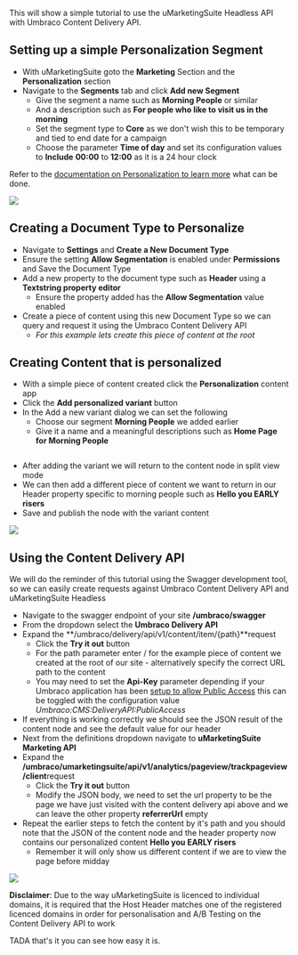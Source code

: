 This will show a simple tutorial to use the uMarketingSuite Headless API with Umbraco Content Delivery API.

## Setting up a simple Personalization Segment

- With uMarketingSuite goto the **Marketing** Section and the **Personalization** section
- Navigate to the **Segments** tab and click **Add new Segment**
    - Give the segment a name such as **Morning People** or similar
    - And a description such as **For people who like to visit us in the morning**
    - Set the segment type to **Core** as we don't wish this to be temporary and tied to end date for a campaign
    - Choose the parameter **Time of day** and set its configuration values to **Include** **00:00** to **12:00** as it is a 24 hour clock

Refer to the [documentation on Personalization to learn more](/personalization/) what can be done.

![](?width=767&amp;height=437&amp;mode=max)

## Creating a Document Type to Personalize

- Navigate to **Settings** and **Create a New Document Type**
- Ensure the setting **Allow Segmentation** is enabled under **Permissions** and Save the Document Type
- Add a new property to the document type such as **Header** using a **Textstring property editor**
    - Ensure the property added has the **Allow Segmentation** value enabled
- Create a piece of content using this new Document Type so we can query and request it using the Umbraco Content Delivery API
    - *For this example lets create this piece of content at the root*

## Creating Content that is personalized

- With a simple piece of content created click the **Personalization** content app
- Click the **Add personalized variant** button
- In the Add a new variant dialog we can set the following
    - Choose our segment **Morning People** we added earlier
    - Give it a name and a meaningful descriptions such as **Home Page for Morning People**

![]()

- After adding the variant we will return to the content node in split view mode
- We can then add a different piece of content we want to return in our Header property specific to morning people such as **Hello you EARLY risers**
- Save and publish the node with the variant content

![](?width=763&amp;height=434&amp;mode=max)

## Using the Content Delivery API

We will do the reminder of this tutorial using the Swagger development tool, so we can easily create requests against Umbraco Content Delivery API and uMarketingSuite Headless

- Navigate to the swagger endpoint of your site **/umbraco/swagger**
- From the dropdown select the **Umbraco Delivery API**
- Expand the **/umbraco/delivery/api/v1/content/item/{path}**request
    - Click the **Try it out** button
    - For the path parameter enter / for the example piece of content we created at the root of our site - alternatively specify the correct URL path to the content
    - You may need to set the **Api-Key** parameter depending if your Umbraco application has been [setup to allow Public Access](https://docs.umbraco.com/umbraco-cms/reference/content-delivery-api#additional-configuration) this can be toggled with the configuration value *Umbraco:CMS:DeliveryAPI:PublicAccess*
- If everything is working correctly we should see the JSON result of the content node and see the default value for our header
- Next from the definitions dropdown navigate to **uMarketingSuite Marketing API**
- Expand the **/umbraco/umarketingsuite/api/v1/analytics/pageview/trackpageview/client**request
    - Click the **Try it out** button
    - Modify the JSON body, we need to set the url property to be the page we have just visited with the content delivery api above and we can leave the other property **referrerUrl** empty
- Repeat the earlier steps to fetch the content by it's path and you should note that the JSON of the content node and the header property now contains our personalized content **Hello you EARLY risers**
    - Remember it will only show us different content if we are to view the page before midday

![](?width=746&amp;height=467&amp;mode=max)

**Disclaimer**: Due to the way uMarketingSuite is licenced to individual domains, it is required that the Host Header matches one of the registered licenced domains in order for personalisation and A/B Testing on the Content Delivery API to work

TADA that's it you can see how easy it is.